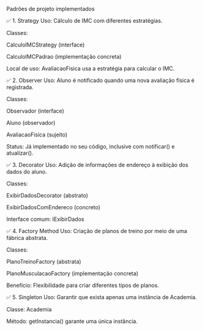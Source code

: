 Padrões de projeto implementados

✅ 1. Strategy
Uso: Cálculo de IMC com diferentes estratégias.

Classes:

CalculoIMCStrategy (interface)

CalculoIMCPadrao (implementação concreta)

Local de uso: AvaliacaoFisica usa a estratégia para calcular o IMC.

✅ 2. Observer
Uso: Aluno é notificado quando uma nova avaliação física é registrada.

Classes:

Observador (interface)

Aluno (observador)

AvaliacaoFisica (sujeito)

Status: Já implementado no seu código, inclusive com notificar() e atualizar().

✅ 3. Decorator
Uso: Adição de informações de endereço à exibição dos dados do aluno.

Classes:

ExibirDadosDecorator (abstrato)

ExibirDadosComEndereco (concreto)

Interface comum: IExibirDados

✅ 4. Factory Method
Uso: Criação de planos de treino por meio de uma fábrica abstrata.

Classes:

PlanoTreinoFactory (abstrata)

PlanoMusculacaoFactory (implementação concreta)

Benefício: Flexibilidade para criar diferentes tipos de planos.

✅ 5. Singleton
Uso: Garantir que exista apenas uma instância de Academia.

Classe: Academia

Método: getInstancia() garante uma única instância.

